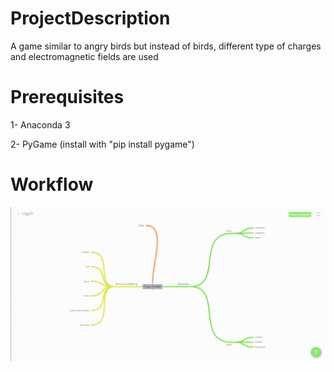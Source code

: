 # ProjectDescription

A game similar to angry birds but instead of birds, different type of  charges and electromagnetic fields are used

# Prerequisites

1- Anaconda 3

2- PyGame (install with "pip install pygame")

# Workflow

![alt text](https://github.com/M-Usman10/AngryCharges/blob/master/ideas/workflow.png)

